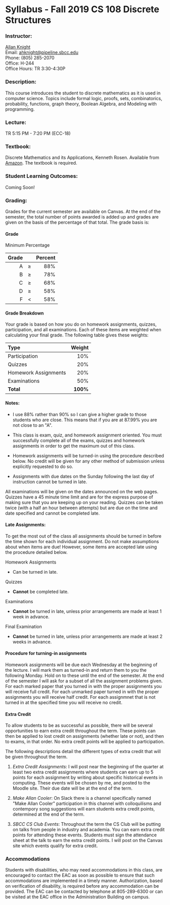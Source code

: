 # Syllabus - Fall 2019 CS 108 Discrete Structures

### Instructor:

[Allan Knight](https://www.linkedin.com/in/allanknight)  
Email: [ahknight@pipeline.sbcc.edu](mailto:ahknight@pipeline.sbcc.edu)  
Phone: (805) 285-2070  
Office: H-244  
Office Hours: TR 3:30-4:30P

### Description:  

This course introduces the student to discrete mathematics as it is used in computer science. Topics include formal logic, proofs, sets, combinatorics, probability, functions, graph theory, Boolean Algebra, and Modeling with programming.

### Lecture:

TR 5:15 PM - 7:20 PM (ECC-18)

### Textbook: 

Discrete Mathematics and its Applications, 	Kenneth Rosen. Available from [Amazon](https://www.amazon.com/Discrete-Mathematics-Applications-Kenneth-author/dp/1260091996/). The textbook is required.

### Student Learning Outcomes:

Coming Soon!

### Grading:

Grades for the current semester are available on Canvas. At the end of the semester, the total number of points awarded is added up and grades are given on the basis of the percentage of that total. The grade basis is:

#### Grade
Minimum Percentage

| Grade|     | Percent |
|-----:|:---:|--------:|
| A    |  ≥  |     88% |
| B    |  ≥  |     78% |
| C    |  ≥  |     68% |
| D    |  ≥  |     58% |
| F    |  <  |     58% |


#### Grade Breakdown

Your grade is based on how you do on homework assignments, quizzes, participation, and all examinations. Each of these items are weighted when calculating your final grade. The following table gives these weights:

|Type                             |Weight|
|:--------------------------------|-----:|
| Participation                   |  10% |
| Quizzes                         |  20% |
| Homework Assignments            |  20% |
| Examinations                    |  50% |
|**Total**                        | **100%** | 

#### Notes:

- I use 88% rather than 90% so I can give a higher grade to those students who are close. This means that if you are at 87.99% you are not close to an "A".

- This class is exam, quiz, and homework assignment oriented. You must successfully complete all of the exams, quizzes and homework assignments in order to get the maximum out of this class.

- Homework assignments will be turned-in using the procedure described below. No credit will be given for any other method of submission unless explicitly requested to do so.

- Assignments with due dates on the Sunday following the last day of instruction cannot be turned in late.

All examinations will be given on the dates announced on the web pages.
Quizzes have a 45 minute time limit and are for the express purpose of making sure that you are keeping up on your reading. Quizzes can be taken twice (with a half an hour between attempts) but are due on the time and date specified and cannot be completed late.

#### Late Assignments:

To get the most out of the class all assignments should be turned in before the time shown for each individual assignment. Do not make assumptions about when items are due! However, some items are accepted late using the procedure detailed below.

Homework Assignments  
- Can be turned in late.

Quizzes  
- **Cannot** be completed late.

Examinations  
- **Cannot** be turned in late, unless prior arrangements are made at least 1 week in advance.

Final Examination 
- **Cannot** be turned in late, unless prior arrangements are made at least 2 weeks in advance.

#### Procedure for turning-in assignments

Homework assignments will be due each Wednesday at the beginning of the lecture. I will mark them as turned-in and return them to you the following Monday. Hold on to these until the end of the semester. At the end of the semester I will ask for a subset of all the assignment problems given. For each marked paper that you turned in with the proper assignments you will receive full credit. For each unmarked paper turned in with the proper assignments you will receive half credit. For each assignmnet that is not turned in at the specified time you will receive no credit. 

#### Extra Credit

To allow students to be as successful as possible, there will be several opportunities to earn extra credit throughout the term. These points can then be applied to lost credit on assignments (whether late or not), and then to exams, in that order. No extra credit points will be applied to participation.

The following descriptions detail the different types of extra credit that will be given throughout the term.

1. _Extra Credit Assignments_: I will post near the beginning of the quarter at least two extra credit assignments where students can earn up to 5 points for each assignment by writing about specific historical events in computing. These events will be chosen by me, and posted to the Moodle site. Their due date will be at the end of the term.

3. _Make Allan Cooler_: On Slack there is a channel specifically named "Make Allan Cooler" participation in this channel with colloquilisms and contempory song suggestions will earn students extra credit points, determined at the end of the term.

3. _SBCC CS Club Events_: Throughout the term the CS Club will be putting on talks from people in industry and academia. You can earn extra credit points for attending these events. Students must sign the attendance sheet at the talk to earn the extra credit points. I will post on the Canvas site which events qualify for extra credit.

### Accommodations

Students with disabilities, who may need accommodations in this class, are encouraged to
contact the EAC as soon as possible to ensure that such accommodations are implemented in a
timely manner. Authorization, based on verification of disability, is required before any
accommodation can be provided. The EAC can be contacted by telephone at 805-289-6300 or
can be visited at the EAC office in the Administration Building on campus.
